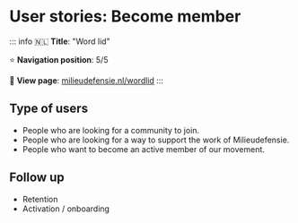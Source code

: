 # User stories: Become member

::: info
🇳🇱 **Title**: "Word lid"

⭐️ **Navigation position**: 5/5

🔗 **View page**: [milieudefensie.nl/wordlid](https://milieudefensie.nl/wordlid)
:::

## Type of users

- People who are looking for a community to join.
- People who are looking for a way to support the work of Milieudefensie.
- People who want to become an active member of our movement.

## Follow up

- Retention
- Activation / onboarding
